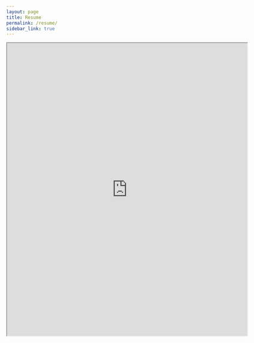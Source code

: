 ```yaml
---
layout: page
title: Resume
permalink: /resume/
sidebar_link: true
---
```


<iframe src="https://drive.google.com/file/d/1zyt5RVqyU6QSGWDOBZfdBxnXZFAt-vpu/preview" width="640" height="780"></iframe>
